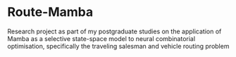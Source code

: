 # Route-Mamba
Research project as part of my postgraduate studies on the application of Mamba as a selective state-space model to neural combinatorial optimisation, specifically the traveling salesman and vehicle routing problem
